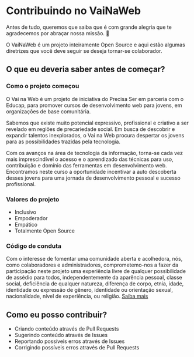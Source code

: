# Contribuindo no VaiNaWeb

Antes de tudo, queremos que saiba que é com grande alegria que te agradecemos por abraçar nossa missão. :tada:

O VaiNaWeb é um projeto inteiramente Open Source e aqui estão algumas diretrizes que você deve seguir se deseja tornar-se colaborador.

## O que eu deveria saber antes de começar?

### Como o projeto começou

O Vai na Web é um projeto de iniciativa do Precisa Ser em parceria com o Educap, para promover cursos de desenvolvimento web para jovens, em organizações de base comunitária.

Sabemos que existe muito potencial expressivo, profissional e criativo a ser revelado em regiões de precariedade social.
Em busca de descobrir e expandir talentos inexplorados, o Vai na Web procura despertar os jovens para as possibilidades trazidas pela tecnologia. 

Com os avanços na área de tecnologia da informação, torna-se cada vez mais imprescindível o acesso e o aprendizado das técnicas para uso, contribuição e domínio das ferramentas em desenvolvimento web. Encontramos neste curso a oportunidade incentivar a auto descoberta desses jovens para uma jornada de desenvolvimento pessoal e sucesso profissional.

### Valores do projeto

* Inclusivo
* Empoderador
* Empático
* Totalmente Open Source

### Código de conduta

Com o interesse de fomentar uma comunidade aberta e acolhedora, nós, como colaboradores e administradores, comprometemo-nos a fazer da participação neste projeto uma experiência livre de qualquer possibilidade de assédio para todos, independentemente da aparência pessoal, classe social, deficiência de qualquer natureza, diferença de corpo, etnia, idade, identidade ou expressão de gênero, identidade ou orientação sexual, nacionalidade, nível de experiência, ou religião. [Saiba mais](CODE_OF_CONDUCT.md)

## Como eu posso contribuir?

* Criando conteúdo através de Pull Requests
* Sugerindo conteúdo através de Issues
* Reportando possíveis erros através de Issues
* Corrigindo possíveis erros através de Pull Requests
